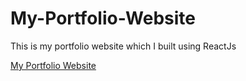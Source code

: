 # My-Portfolio-Website
This is my portfolio website which I built using ReactJs

[My Portfolio Website](https://ayaz-sarwar.netlify.app/)
